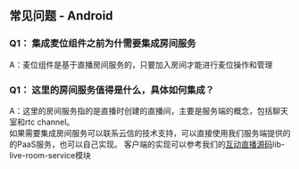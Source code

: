 ## 常见问题 - Android 

### Q1： 集成麦位组件之前为什需要集成房间服务

A：麦位组件是基于直播房间服务的，只要加入房间才能进行麦位操作和管理

### Q1： 这里的房间服务值得是什么，具体如何集成？

A：这里的房间服务指的是直播时创建的直播间，主要是服务端的概念，包括聊天室和rtc channel。   
如果需要集成房间服务可以联系云信的技术支持，可以直接使用我们服务端提供的的PaaS服务，也可以自己实现。
客户端的实现可以参考我们的[互动直播源码](https://github.com/netease-kit/OnlinePK)lib-live-room-service模块
